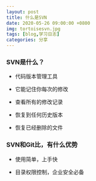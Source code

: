 ```yaml
---
layout: post
title: 什么是SVN
date: 2020-05-26 09:00:00 +0800
img: tortoisesvn.jpg
tags: [blog,学习日志]
categories: 分享
---
```


### SVN是什么？

+ 代码版本管理工具

+ 它能记住你每次的修改

+ 查看所有的修改记录

+ 恢复到任何历史版本

+ 恢复已经删除的文件

### SVN和Git比，有什么优势

+ 使用简单，上手快

+ 目录权限控制，企业安全必备
